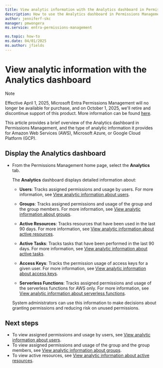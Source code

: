 ```yaml
---
title: View analytic information with the Analytics dashboard in Permissions Management
description: How to use the Analytics dashboard in Permissions Management to view details about users, groups, active resources, active tasks, access keys, and serverless functions.
author: jenniferf-skc
manager: pmwongera
ms.service: entra-permissions-management

ms.topic: how-to
ms.date: 04/01/2025
ms.author: jfields
---
```


# View analytic information with the Analytics dashboard

> [!NOTE]
> Effective April 1, 2025, Microsoft Entra Permissions Management will no longer be available for purchase, and on October 1, 2025, we'll retire and discontinue support of this product. More information can be found [here](https://aka.ms/MEPMretire).

This article provides a brief overview of the Analytics dashboard in Permissions Management, and the type of analytic information it provides for Amazon Web Services (AWS), Microsoft Azure, or Google Cloud Platform (GCP).

## Display the Analytics dashboard

- From the Permissions Management home page, select the **Analytics** tab.

    The **Analytics** dashboard displays detailed information about:

    - **Users**: Tracks assigned permissions and usage by users. For more information, see [View analytic information about users](usage-analytics-users.md).

    - **Groups**: Tracks assigned permissions and usage of the group and the group members.  For more information, see [View analytic information about groups](usage-analytics-groups.md).

    - **Active Resources**: Tracks resources that have been used in the last 90 days.  For more information, see [View analytic information about active resources](usage-analytics-active-resources.md).

    - **Active Tasks**: Tracks tasks that have been performed in the last 90 days.  For more information, see [View analytic information about active tasks](usage-analytics-active-tasks.md).

    - **Access Keys**: Tracks the permission usage of access keys for a given user.  For more information, see [View analytic information about access keys](usage-analytics-access-keys.md).

    - **Serverless Functions**: Tracks assigned permissions and usage of the serverless functions for AWS only.  For more information, see [View analytic information about serverless functions](usage-analytics-serverless-functions.md).

    System administrators can use this information to make decisions about granting permissions and reducing risk on unused permissions.



## Next steps

- To view assigned permissions and usage by users, see [View analytic information about users](usage-analytics-users.md).
- To view assigned permissions and usage of the group and the group members, see [View analytic information about groups](usage-analytics-groups.md).
- To view active resources, see [View analytic information about active resources](usage-analytics-active-resources.md).
